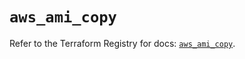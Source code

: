 # `aws_ami_copy`

Refer to the Terraform Registry for docs: [`aws_ami_copy`](https://registry.terraform.io/providers/hashicorp/aws/6.14.0/docs/resources/ami_copy).
